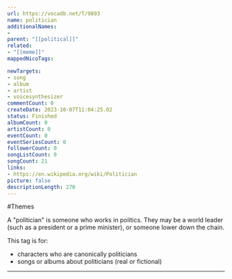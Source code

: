 ```yaml
---
url: https://vocadb.net/T/9893
name: politician
additionalNames: 
- 
parent: "[[political]]"
related:
- "[[meme]]"
mappedNicoTags:

newTargets:
- song
- album
- artist
- voicesynthesizer
commentCount: 0
createDate: 2023-10-07T11:04:25.02
status: Finished
albumCount: 0
artistCount: 0
eventCount: 0
eventSeriesCount: 0
followerCount: 0
songListCount: 0
songCount: 21
links: 
- https://en.wikipedia.org/wiki/Politician
picture: false
descriptionLength: 270
---
```


#Themes

A "politician" is someone who works in politics. They may be a world leader (such as a president or a prime minister), or someone lower down the chain.

This tag is for:
* characters who are canonically politicians
* songs or albums about politicians (real or fictional)

---

